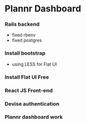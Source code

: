 Plannr Dashboard
================

### Rails backend
- fixed rbenv
- fixed postgres

### Install bootstrap
- using LESS for Flat UI

### Install Flat UI Free


### React JS Front-end


### Devise authentication


### Plannr dashboard work



